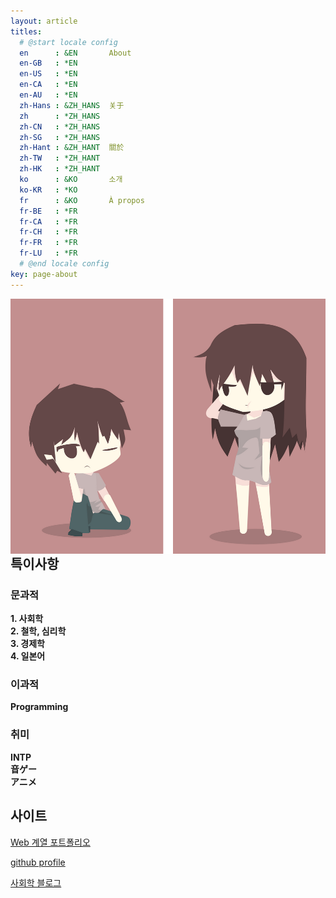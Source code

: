 ```yaml
---
layout: article
titles:
  # @start locale config
  en      : &EN       About
  en-GB   : *EN
  en-US   : *EN
  en-CA   : *EN
  en-AU   : *EN
  zh-Hans : &ZH_HANS  关于
  zh      : *ZH_HANS
  zh-CN   : *ZH_HANS
  zh-SG   : *ZH_HANS
  zh-Hant : &ZH_HANT  關於
  zh-TW   : *ZH_HANT
  zh-HK   : *ZH_HANT
  ko      : &KO       소개
  ko-KR   : *KO
  fr      : &KO       À propos
  fr-BE   : *FR
  fr-CA   : *FR
  fr-CH   : *FR
  fr-FR   : *FR
  fr-LU   : *FR
  # @end locale config
key: page-about
---
```


<img align="right" class="image image--xl" src="\INTP.png"/>
  
  
  
  
  
  
  
  
  
  
  
  
  
  
  
  
  
  
## 특이사항
### 문과적
**1. 사회학**  
**2. 철학, 심리학**  
**3. 경제학**  
**4. 일본어**  
  
### 이과적
**Programming**

### 취미
**INTP**  
**音ゲー**  
**アニメ**
  
  
  
  
  
  
## 사이트
[Web 계열 포트폴리오](https://dongsub-joung.github.io/web/result/intro.html)  
  
  
[github profile](https://github.com/dongsub-joung)  
  
  
[사회학 블로그](https://intp-sociology.tistory.com/)  
  